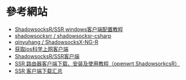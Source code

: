 # 參考網站
   * [ShadowsocksR/SSR windows客户端配置教程](https://www.hijk.pw/shadowsocksr-ssr-windows-client-config-tutorial/)<br>
   * [ shadowsocksrr / shadowsocksr-csharp](https://github.com/shadowsocksrr/shadowsocksr-csharp/releases)<br>
   * [qinyuhang / ShadowsocksX-NG-R](https://github.com/qinyuhang/ShadowsocksX-NG-R/releases)<br>
   * [获取ios科学上网客户端](https://tlanyan.me/get-proxy-clients/)<br>
   * [ShadowsocksR/SSR客户端](https://tlanyan.me/shadowsockr-shadowsocksr-shadowsocksrr-clients/)<br>
   * [SSR 路由器客户端下载、安装及使用教程（openwrt ShadowsorkcsR）](https://ssr.tools/136)<br>
   * [SSR 客户端下载汇总](https://ssr.tools/175)<br>

